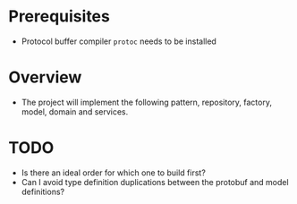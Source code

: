 # Prerequisites

- Protocol buffer compiler `protoc` needs to be installed

# Overview

- The project will implement the following pattern, repository, factory, model, domain and services.

# TODO

- Is there an ideal order for which one to build first?
- Can I avoid type definition duplications between the protobuf and model definitions?

